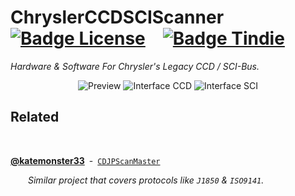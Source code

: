 # ChryslerCCDSCIScanner [![Badge License]][License] [![Badge Tindie]][Tindie]

*Hardware & Software For Chrysler's Legacy CCD / SCI-Bus.*

<div align = center>

![Preview]
![Interface CCD]
![Interface SCI]

</div>

## Related

<br>

**[@katemonster33][Kate]** - [`CDJPScanMaster`][CDJPScanMaster]

  *Similar project that covers protocols like `J1850` & `ISO9141`.*


<!----------------------------------------------------------------------------->

[Badge License]: https://img.shields.io/badge/License-GPLv3-blue.svg?style=for-the-badge
[Badge Tindie]: https://img.shields.io/badge/Buy_On_Tindie-17aeb9?style=for-the-badge&logo=shopify&logoColor=white

[Interface SCI]: https://chryslerccdsci.files.wordpress.com/2021/08/gui_sci-bus_pcm_table_01.png
[Interface CCD]: https://chryslerccdsci.files.wordpress.com/2021/08/gui_ccd-bus_table_01.png
[Preview]: https://chryslerccdsci.files.wordpress.com/2021/08/img_20210819_170230_02.jpg

[Tindie]: https://www.tindie.com/products/17595/

[License]: LICENSE

[CDJPScanMaster]: https://github.com/katemonster33/CDJPScanMaster
[Kate]: https://github.com/katemonster33/